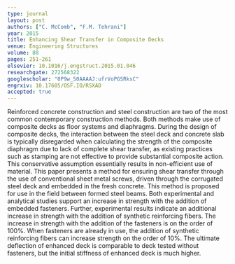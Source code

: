 ```yaml
---
type: journal
layout: post
authors: ["C. McComb", "F.M. Tehrani"]
year: 2015
title: Enhancing Shear Transfer in Composite Decks
venue: Engineering Structures
volume: 88
pages: 251-261
elsevier: 10.1016/j.engstruct.2015.01.046
researchgate: 272568322
googlescholar: "0P9w_S0AAAAJ:ufrVoPGSRksC"
engrxiv: 10.17605/OSF.IO/RSXAD
accepted: true
---
```

Reinforced concrete construction and steel construction are two of the most common contemporary construction methods. Both methods make use of composite decks as floor systems and diaphragms. During the design of composite decks, the interaction between the steel deck and concrete slab is typically disregarded when calculating the strength of the composite diaphragm due to lack of complete shear transfer, as existing practices such as stamping are not effective to provide substantial composite action. This conservative assumption essentially results in non-efficient use of material. This paper presents a method for ensuring shear transfer through the use of conventional sheet metal screws, driven through the corrugated steel deck and embedded in the fresh concrete. This method is proposed for use in the field between formed steel beams. Both experimental and analytical studies support an increase in strength with the addition of embedded fasteners. Further, experimental results indicate an additional increase in strength with the addition of synthetic reinforcing fibers. The increase in strength with the addition of the fasteners is on the order of 100%. When fasteners are already in use, the addition of synthetic reinforcing fibers can increase strength on the order of 10%. The ultimate deflection of enhanced deck is comparable to deck tested without fasteners, but the initial stiffness of enhanced deck is much higher.
